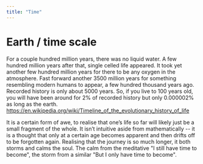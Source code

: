 ```yaml
---
title: "Time"
---
```



# Earth / time scale 
For a couple hundred million years, there was no liquid water. A few hundred million years after that, single celled life appeared. It took yet another few hundred million years for there to be any oxygen in the atmosphere. Fast forward another 3500 million years for something resembling modern humans to appear, a few hundred thousand years ago. Recorded history is only about 5000 years. So, if you live to 100 years old, you will have been around for 2% of recorded history but only 0.000002% as long as the earth.
https://en.wikipedia.org/wiki/Timeline_of_the_evolutionary_history_of_life


It is a certain form of awe, to realise that one’s life so far will likely just be a small fragment of the whole. It isn’t intuitive aside from mathematically -- it is a thought that only at a certain age becomes apparent and then drifts off to be forgotten again.
Realising that the journey is so much longer, it both storms and calms the soul. The calm from the meditative "I still have time to become", the storm from a similar "But I only have time to become".